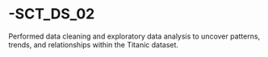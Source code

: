 # -SCT_DS_02
Performed data cleaning and exploratory data analysis to uncover patterns, trends, and relationships within the Titanic dataset.
